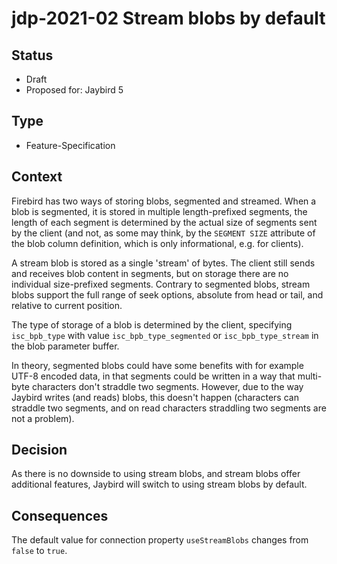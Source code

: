 # jdp-2021-02 Stream blobs by default

## Status

- Draft
- Proposed for: Jaybird 5

## Type

- Feature-Specification

## Context

Firebird has two ways of storing blobs, segmented and streamed. When a blob is
segmented, it is stored in multiple length-prefixed segments, the length of each
segment is determined by the actual size of segments sent by the client (and
not, as some may think, by the `SEGMENT SIZE` attribute of the blob column
definition, which is only informational, e.g. for clients).

A stream blob is stored as a single 'stream' of bytes. The client still sends
and receives blob content in segments, but on storage there are no individual
size-prefixed segments. Contrary to segmented blobs, stream blobs support the
full range of seek options, absolute from head or tail, and relative to current
position.

The type of storage of a blob is determined by the client, specifying
`isc_bpb_type` with value `isc_bpb_type_segmented` or `isc_bpb_type_stream` in
the blob parameter buffer.

In theory, segmented blobs could have some benefits with for example UTF-8
encoded data, in that segments could be written in a way that multi-byte
characters don't straddle two segments. However, due to the way Jaybird writes
(and reads) blobs, this doesn't happen (characters can straddle two segments,
and on read characters straddling two segments are not a problem).

## Decision

As there is no downside to using stream blobs, and stream blobs offer additional
features, Jaybird will switch to using stream blobs by default.

## Consequences

The default value for connection property `useStreamBlobs` changes from `false`
to `true`.
